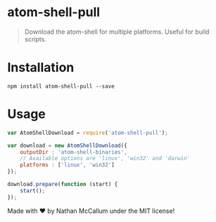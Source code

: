 atom-shell-pull
===============

> Download the atom-shell for multiple platforms. Useful for build scripts.

Installation
============

```
npm install atom-shell-pull --save
```

Usage
=====

```javascript
var AtomShellDownload = require('atom-shell-pull');

var download = new AtomShellDownload({
    outputDir : 'atom-shell-binaries',
    // Available options are 'linux', 'win32' and 'darwin'
    platforms : ['linux', 'win32']
});

download.prepare(function (start) {
    start();
});
```

Made with :heart: by Nathan McCallum under the MIT license!
